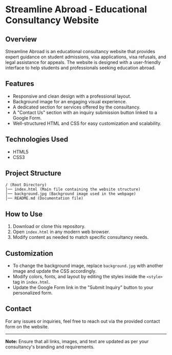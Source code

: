 # Streamline Abroad - Educational Consultancy Website

## Overview
Streamline Abroad is an educational consultancy website that provides expert guidance on student admissions, visa applications, visa refusals, and legal assistance for appeals. The website is designed with a user-friendly interface to help students and professionals seeking education abroad.

## Features
- Responsive and clean design with a professional layout.
- Background image for an engaging visual experience.
- A dedicated section for services offered by the consultancy.
- A "Contact Us" section with an inquiry submission button linked to a Google Form.
- Well-structured HTML and CSS for easy customization and scalability.

## Technologies Used
- HTML5
- CSS3

## Project Structure
```
/ (Root Directory)
│── index.html (Main file containing the website structure)
│── background.jpg (Background image used in the webpage)
│── README.md (Documentation file)
```

## How to Use
1. Download or clone this repository.
2. Open `index.html` in any modern web browser.
3. Modify content as needed to match specific consultancy needs.

## Customization
- To change the background image, replace `background.jpg` with another image and update the CSS accordingly.
- Modify colors, fonts, and layout by editing the styles inside the `<style>` tag in `index.html`.
- Update the Google Form link in the "Submit Inquiry" button to your personalized form.

## Contact
For any issues or inquiries, feel free to reach out via the provided contact form on the website.

---
**Note:** Ensure that all links, images, and text are updated as per your consultancy's branding and requirements.

